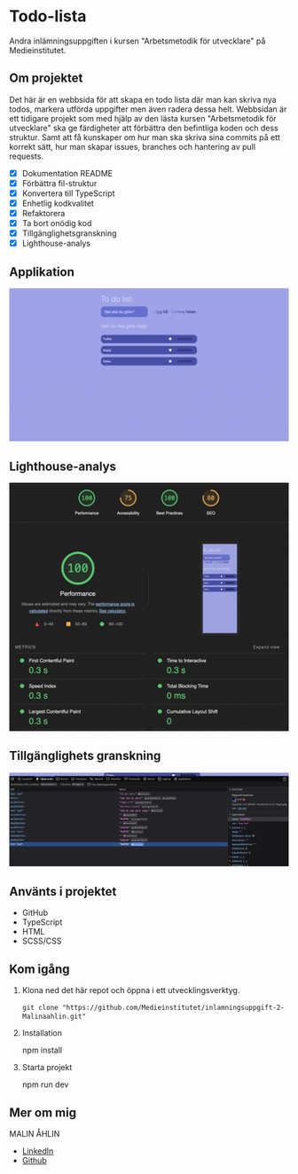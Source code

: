 # Todo-lista

Andra inlämningsuppgiften i kursen "Arbetsmetodik för utvecklare" på Medieinstitutet.

## Om projektet

Det här är en webbsida för att skapa en todo lista där man kan skriva nya todos, markera utförda uppgifter men även radera dessa helt. Webbsidan är ett tidigare projekt som med hjälp av den lästa kursen "Arbetsmetodik för utvecklare" ska ge färdigheter att förbättra den befintliga koden och dess struktur. Samt att få kunskaper om hur man ska skriva sina commits på ett korrekt sätt, hur man skapar issues, branches och hantering av pull requests.

- [x] Dokumentation README
- [x] Förbättra fil-struktur
- [x] Konvertera till TypeScript
- [x] Enhetlig kodkvalitet
- [x] Refaktorera
- [x] Ta bort onödig kod
- [x] Tillgänglighetsgranskning
- [x] Lighthouse-analys

## Applikation

![Image](./assets/Todo.png)

## Lighthouse-analys

![image](./assets/Lighthouse-todoApp.png)

## Tillgänglighets granskning

![image](./assets/Assessibility-todoApp.png)

## Använts i projektet

- GitHub
- TypeScript
- HTML
- SCSS/CSS

## Kom igång

1.  Klona ned det här repot och öppna i ett utvecklingsverktyg.

        git clone "https://github.com/Medieinstitutet/inlamningsuppgift-2-Malinaahlin.git"

2.  Installation

    npm install

3.  Starta projekt

    npm run dev

## Mer om mig

MALIN ÅHLIN

- [LinkedIn](https://www.linkedin.com/in/malin-aahlin/)
- [Github](https://github.com/Malinaahlin)
